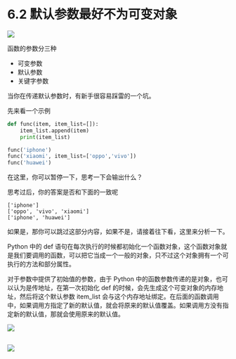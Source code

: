 # 6.2 默认参数最好不为可变对象
![](http://image.iswbm.com/20200804124133.png)

函数的参数分三种

- 可变参数
- 默认参数
- 关键字参数

当你在传递默认参数时，有新手很容易踩雷的一个坑。

先来看一个示例

```python
def func(item, item_list=[]):
    item_list.append(item)
    print(item_list)

func('iphone')
func('xiaomi', item_list=['oppo','vivo'])
func('huawei')
```

在这里，你可以暂停一下，思考一下会输出什么？

思考过后，你的答案是否和下面的一致呢

```
['iphone']
['oppo', 'vivo', 'xiaomi']
['iphone', 'huawei']
```

如果是，那你可以跳过这部分内容，如果不是，请接着往下看，这里来分析一下。

Python 中的 def 语句在每次执行的时候都初始化一个函数对象，这个函数对象就是我们要调用的函数，可以把它当成一个一般的对象，只不过这个对象拥有一个可执行的方法和部分属性。

对于参数中提供了初始值的参数，由于 Python 中的函数参数传递的是对象，也可以认为是传地址，在第一次初始化 def 的时候，会先生成这个可变对象的内存地址，然后将这个默认参数 item_list 会与这个内存地址绑定。在后面的函数调用中，如果调用方指定了新的默认值，就会将原来的默认值覆盖。如果调用方没有指定新的默认值，那就会使用原来的默认值。

![](http://image.iswbm.com/20190511165650.png)

## 

![](http://image.iswbm.com/20200607174235.png)

